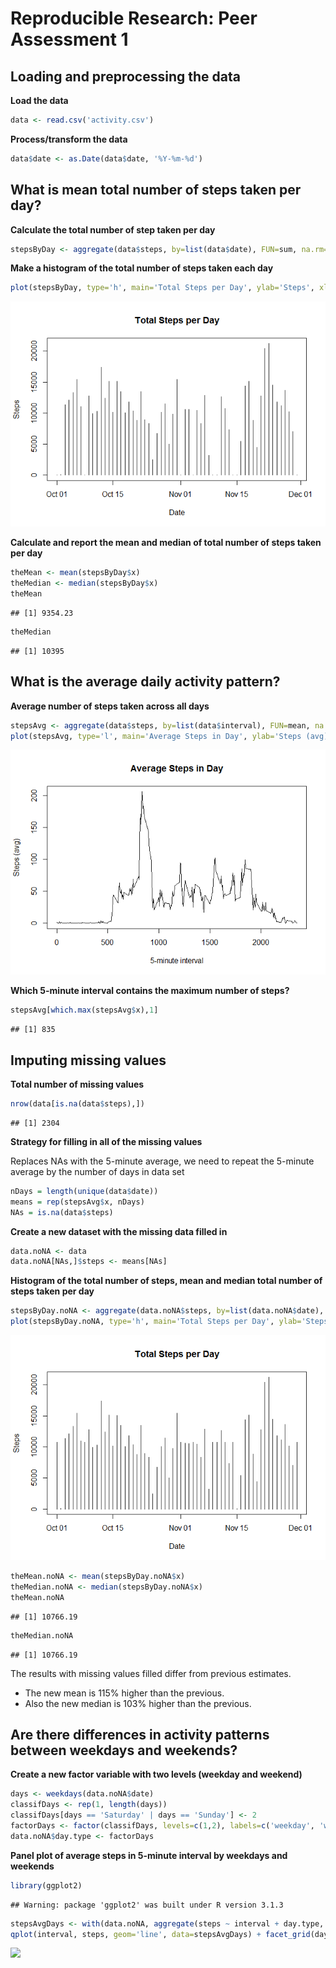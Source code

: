# Reproducible Research: Peer Assessment 1

## Loading and preprocessing the data

**Load the data**

```r
data <- read.csv('activity.csv')
```

**Process/transform the data**

```r
data$date <- as.Date(data$date, '%Y-%m-%d')
```


## What is mean total number of steps taken per day?

**Calculate the total number of step taken per day**

```r
stepsByDay <- aggregate(data$steps, by=list(data$date), FUN=sum, na.rm=TRUE)
```

**Make a histogram of the total number of steps taken each day**

```r
plot(stepsByDay, type='h', main='Total Steps per Day', ylab='Steps', xlab='Date')
```

![](PA1_template_files/figure-html/unnamed-chunk-4-1.png) 

**Calculate and report the mean and median of total number of steps taken per day**

```r
theMean <- mean(stepsByDay$x)
theMedian <- median(stepsByDay$x)
theMean
```

```
## [1] 9354.23
```

```r
theMedian
```

```
## [1] 10395
```


## What is the average daily activity pattern?

**Average number of steps taken across all days**

```r
stepsAvg <- aggregate(data$steps, by=list(data$interval), FUN=mean, na.rm=TRUE)
plot(stepsAvg, type='l', main='Average Steps in Day', ylab='Steps (avg)', xlab='5-minute interval')
```

![](PA1_template_files/figure-html/unnamed-chunk-6-1.png) 

**Which 5-minute interval contains the maximum number of steps?**

```r
stepsAvg[which.max(stepsAvg$x),1]
```

```
## [1] 835
```


## Imputing missing values

**Total number of missing values**

```r
nrow(data[is.na(data$steps),])
```

```
## [1] 2304
```

**Strategy for filling in all of the missing values**

Replaces NAs with the 5-minute average, we need to repeat the 5-minute average by the number of days in data set

```r
nDays = length(unique(data$date))
means = rep(stepsAvg$x, nDays)
NAs = is.na(data$steps)
```

**Create a new dataset with the missing data filled in**

```r
data.noNA <- data
data.noNA[NAs,]$steps <- means[NAs]
```

**Histogram of the total number of steps, mean and median total number of steps taken per day**

```r
stepsByDay.noNA <- aggregate(data.noNA$steps, by=list(data.noNA$date), FUN=sum)
plot(stepsByDay.noNA, type='h', main='Total Steps per Day', ylab='Steps', xlab='Date')
```

![](PA1_template_files/figure-html/unnamed-chunk-11-1.png) 

```r
theMean.noNA <- mean(stepsByDay.noNA$x)
theMedian.noNA <- median(stepsByDay.noNA$x)
theMean.noNA
```

```
## [1] 10766.19
```

```r
theMedian.noNA
```

```
## [1] 10766.19
```

The results with missing values filled differ from previous estimates.

- The new mean is 115% higher than the previous.
- Also the new median is 103% higher than the previous.


## Are there differences in activity patterns between weekdays and weekends?

**Create a new factor variable with two levels (weekday and weekend)**

```r
days <- weekdays(data.noNA$date)
classifDays <- rep(1, length(days))
classifDays[days == 'Saturday' | days == 'Sunday'] <- 2
factorDays <- factor(classifDays, levels=c(1,2), labels=c('weekday', 'weekend'))
data.noNA$day.type <- factorDays
```

**Panel plot of average steps in 5-minute interval by weekdays and weekends**

```r
library(ggplot2)
```

```
## Warning: package 'ggplot2' was built under R version 3.1.3
```

```r
stepsAvgDays <- with(data.noNA, aggregate(steps ~ interval + day.type, FUN=mean))
qplot(interval, steps, geom='line', data=stepsAvgDays) + facet_grid(day.type ~ .) + ylab('Steps (AVG)') + xlab('Interval')
```

![](PA1_template_files/figure-html/unnamed-chunk-13-1.png) 
